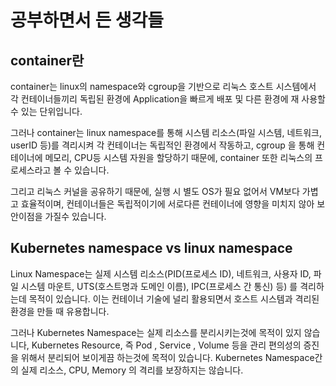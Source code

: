# 공부하면서 든 생각들
## container란
container는 linux의 namespace와 cgroup을 기반으로 리눅스 호스트 시스템에서 각 컨테이너들끼리 독립된 환경에 Application을 빠르게 배포 및 다른 환경에 재 사용할 수 있는 단위입니다.

그러나 container는 linux namespace를 통해 시스템 리소스(파일 시스템, 네트워크, userID 등)를 격리시켜 각 컨테이너는 독립적인 환경에서 작동하고, cgroup 을 통해 컨테이너에 메모리, CPU등 시스템 자원을 할당하기 때문에, container 또한 리눅스의 프로세스라고 볼 수 있습니다.

그리고 리눅스 커널을 공유하기 때문에, 실행 시 별도 OS가 필요 없어서 VM보다 가볍고 효율적이며, 컨테이너들은 독립적이기에 서로다른 컨테이너에 영향을 미치지 않아 보안이점을 가질수 있습니다.

## Kubernetes namespace vs linux namespace
Linux Namespace는 실제 시스템 리소스(PID(프로세스 ID), 네트워크, 사용자 ID, 파일 시스템 마운트, UTS(호스트명과 도메인 이름), IPC(프로세스 간 통신) 등) 를 격리하는데 목적이 있습니다. 이는 컨테이너 기술에 널리 활용되면서 호스트 시스템과 격리된 환경을 만들 때 유용합니다.

그러나 Kubernetes Namespace는 실제 리소스를 분리시키는것에 목적이 있지 않습니다, Kubernetes Resource, 즉 Pod , Service , Volume 등을 관리 편의성의 증진을 위해서 분리되어 보이게끔 하는것에 목적이 있습니다. Kubernetes Namespace간의 실제 리소스, CPU, Memory 의 격리를 보장하지는 않습니다.